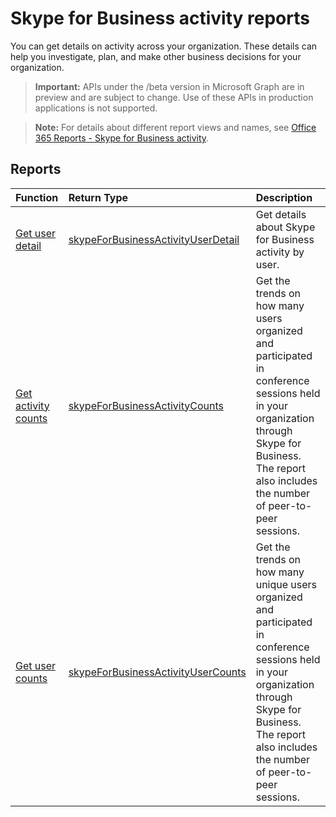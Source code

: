 # Skype for Business activity reports

You can get details on activity across your organization. These details can help you investigate, plan, and make other business decisions for your organization.

> **Important:** APIs under the /beta version in Microsoft Graph are in preview and are subject to change. Use of these APIs in production applications is not supported.

> **Note:** For details about different report views and names, see [Office 365 Reports - Skype for Business activity](https://support.office.com/client/Skype-for-Business-Online-activity-8cbe2eb2-1194-4fd7-b1ee-9f9287c82424).

## Reports

| Function                                 | Return Type                              | Description                              |
| :--------------------------------------- | :--------------------------------------- | :--------------------------------------- |
| [Get user detail](../api/reportroot_skypeforbusinessactivityuserdetail.md) | [skypeForBusinessActivityUserDetail](../api/reportroot_skypeforbusinessactivityuserdetail.md#response) | Get details about Skype for Business activity by user. |
| [Get activity counts](../api/reportroot_skypeforbusinessactivitycounts.md) | [skypeForBusinessActivityCounts](../api/reportroot_skypeforbusinessactivitycounts.md#response) | Get the trends on how many users organized and participated in conference sessions held in your organization through Skype for Business. The report also includes the number of peer-to-peer sessions. |
| [Get user counts](../api/reportroot_skypeforbusinessactivityusercounts.md) | [skypeForBusinessActivityUserCounts](../api/reportroot_skypeforbusinessactivityusercounts.md#response) | Get the trends on how many unique users organized and participated in conference sessions held in your organization through Skype for Business. The report also includes the number of peer-to-peer sessions. |
